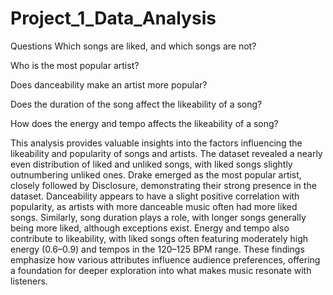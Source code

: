 # Project_1_Data_Analysis
Questions
Which songs are liked, and which songs are not?

Who is the most popular artist? 

Does danceability make an artist more popular?

Does the duration of the song affect the likeability of a song?

How does the energy and tempo affects the likeability of a song?

This analysis provides valuable insights into the factors influencing the likeability and popularity of songs and artists.
 The dataset revealed a nearly even distribution of liked and unliked songs, with liked songs slightly outnumbering unliked ones. 
 Drake emerged as the most popular artist, closely followed by Disclosure, demonstrating their strong presence in the dataset. 
 Danceability appears to have a slight positive correlation with popularity, as artists with more danceable music often had more liked songs. 
 Similarly, song duration plays a role, with longer songs generally being more liked, although exceptions exist. 
 Energy and tempo also contribute to likeability, with liked songs often featuring moderately high energy (0.6–0.9) and tempos in the 120–125 BPM range. 
 These findings emphasize how various attributes influence audience preferences, offering a foundation for deeper exploration into what makes music resonate with listeners.